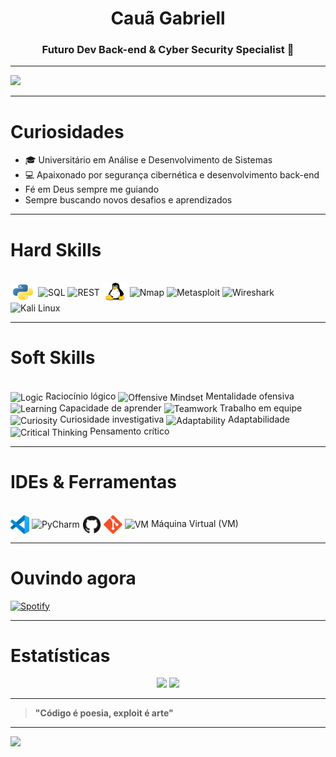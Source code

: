 <h1 align="center">Cauã Gabriell</h1>
<h3 align="center">Futuro Dev Back-end & Cyber Security Specialist 🚀</h3>

---

<img src="https://capsule-render.vercel.app/api?type=waving&color=008000&height=200&section=header&text=Gabriell%20Profile&fontSize=40&fontColor=FF6600"/>

---

# Curiosidades

- 🎓 Universitário em Análise e Desenvolvimento de Sistemas
- 💻 Apaixonado por segurança cibernética e desenvolvimento back-end
-  Fé em Deus sempre me guiando
-  Sempre buscando novos desafios e aprendizados

---

# Hard Skills

<div style="display: inline_block"><br/>
  <img align="center" alt="Python" height="30" width="40" src="https://raw.githubusercontent.com/devicons/devicon/master/icons/python/python-original.svg">
  <img align="center" alt="SQL" height="30" width="40" src="https://cdn.jsdelivr.net/gh/devicons/devicon/icons/mysql/mysql-original.svg">
  <img align="center" alt="REST" height="30" width="40" src="https://img.icons8.com/ios-filled/50/000000/api-settings.png">
  <img align="center" alt="Linux" height="30" width="40" src="https://raw.githubusercontent.com/devicons/devicon/master/icons/linux/linux-original.svg">
  <img align="center" alt="Nmap" height="30" width="40" src="https://upload.wikimedia.org/wikipedia/commons/5/5f/Nmap-logo.svg">
  <img align="center" alt="Metasploit" height="30" width="40" src="https://avatars.githubusercontent.com/u/25584208?s=200&v=4">
  <img align="center" alt="Wireshark" height="30" width="40" src="https://upload.wikimedia.org/wikipedia/commons/d/d2/Wireshark_icon.svg">
  <img align="center" alt="Kali Linux" height="30" width="40" src="https://upload.wikimedia.org/wikipedia/commons/7/7b/Kali_Linux_2.0_wordmark.svg">
</div>

---

# Soft Skills

<div style="display: inline_block"><br/>
  <img align="center" alt="Logic" height="30" width="30" src="https://img.icons8.com/fluency/48/brain.png"/> Raciocínio lógico  
  <img align="center" alt="Offensive Mindset" height="30" width="30" src="https://img.icons8.com/emoji/48/ninja-emoji.png"/> Mentalidade ofensiva  
  <img align="center" alt="Learning" height="30" width="30" src="https://img.icons8.com/color/48/student-male.png"/> Capacidade de aprender  
  <img align="center" alt="Teamwork" height="30" width="30" src="https://img.icons8.com/color/48/teamwork.png"/> Trabalho em equipe  
  <img align="center" alt="Curiosity" height="30" width="30" src="https://img.icons8.com/emoji/48/magnifying-glass-tilted-left.png"/> Curiosidade investigativa  
  <img align="center" alt="Adaptability" height="30" width="30" src="https://img.icons8.com/color/48/transform.png"/> Adaptabilidade  
  <img align="center" alt="Critical Thinking" height="30" width="30" src="https://img.icons8.com/fluency/48/thinking.png"/> Pensamento crítico  
</div>

---

# IDEs & Ferramentas

<div style="display: inline_block"><br/>
  <img align="center" alt="VSCode" height="30" width="30" src="https://raw.githubusercontent.com/devicons/devicon/master/icons/vscode/vscode-original.svg">
  <img align="center" alt="PyCharm" height="30" width="30" src="https://upload.wikimedia.org/wikipedia/commons/1/1d/PyCharm_Icon.svg">
  <img align="center" alt="GitHub" height="30" width="30" src="https://raw.githubusercontent.com/devicons/devicon/master/icons/github/github-original.svg">
  <img align="center" alt="Git" height="30" width="30" src="https://raw.githubusercontent.com/devicons/devicon/master/icons/git/git-original.svg">
  <img align="center" alt="VM" height="30" width="30" src="https://img.icons8.com/color/48/virtual-machine.png"> Máquina Virtual (VM)
</div>

---

# Ouvindo agora

[![Spotify](https://novatorem-alvsgabriellk.vercel.app/api/spotify)](https://open.spotify.com/user/)

---

# Estatísticas

<div align="center">
  <img height="180em" src="https://github-readme-stats.vercel.app/api?username=alvsgabriellk&show_icons=true&theme=radical&title_color=FF6600&icon_color=FF6600&text_color=FF6600&bg_color=008000"/>
  <img height="180em" src="https://streak-stats.demolab.com?user=alvsgabriellk&theme=highcontrast&hide_border=true&background=008000&ring=FF6600&fire=FF6600&currStreakLabel=FF6600"/>
</div>

---

> **"Código é poesia, exploit é arte"**

---

<img src="https://capsule-render.vercel.app/api?type=waving&color=FF6600&height=150&section=footer"/>

